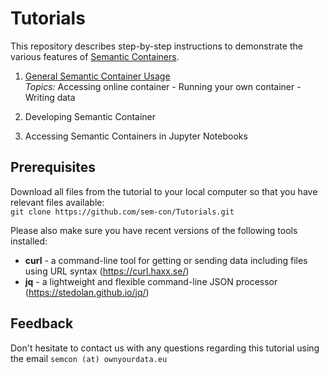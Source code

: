 # Tutorials

This repository describes step-by-step instructions to demonstrate the various features of [Semantic Containers](https://www.ownyourdata.eu/en/semcon). 

1. [General Semantic Container Usage](1_Usage/README.md)  
    *Topics:* Accessing online container - Running your own container - Writing data

2. Developing Semantic Container

3. Accessing Semantic Containers in Jupyter Notebooks

## Prerequisites  

Download all files from the tutorial to your local computer so that you have relevant files available:  
`git clone https://github.com/sem-con/Tutorials.git`  

Please also make sure you have recent versions of the following tools installed:
* **curl** - a command-line tool for getting or sending data including files using URL syntax (https://curl.haxx.se/)  
* **jq** - a lightweight and flexible command-line JSON processor (https://stedolan.github.io/jq/)  


## Feedback

Don't hesitate to contact us with any questions regarding this tutorial using the email `semcon (at) ownyourdata.eu`